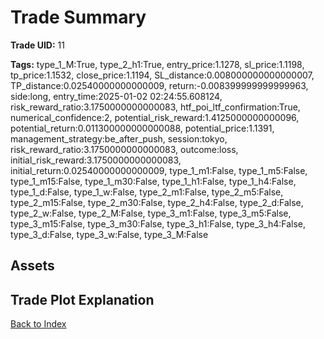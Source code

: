 # Trade Summary

**Trade UID:** 11 

**Tags:** type_1_M:True, type_2_h1:True, entry_price:1.1278, sl_price:1.1198, tp_price:1.1532, close_price:1.1194, SL_distance:0.008000000000000007, TP_distance:0.02540000000000009, return:-0.008399999999999963, side:long, entry_time:2025-01-02 02:24:55.608124, risk_reward_ratio:3.1750000000000083, htf_poi_ltf_confirmation:True, numerical_confidence:2, potential_risk_reward:1.4125000000000096, potential_return:0.011300000000000088, potential_price:1.1391, management_strategy:be_after_push, session:tokyo, risk_reward_ratio:3.1750000000000083, outcome:loss, initial_risk_reward:3.1750000000000083, initial_return:0.02540000000000009, type_1_m1:False, type_1_m5:False, type_1_m15:False, type_1_m30:False, type_1_h1:False, type_1_h4:False, type_1_d:False, type_1_w:False, type_2_m1:False, type_2_m5:False, type_2_m15:False, type_2_m30:False, type_2_h4:False, type_2_d:False, type_2_w:False, type_2_M:False, type_3_m1:False, type_3_m5:False, type_3_m15:False, type_3_m30:False, type_3_h1:False, type_3_h4:False, type_3_d:False, type_3_w:False, type_3_M:False

## Assets

## Trade Plot Explanation


[Back to Index](index.md)
